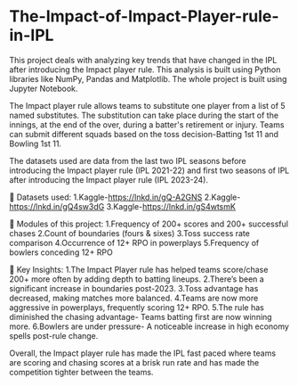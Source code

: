 # The-Impact-of-Impact-Player-rule-in-IPL
This project deals with analyzing key trends that have changed in the IPL after introducing the Impact player rule. This analysis is built using Python libraries like NumPy, Pandas and Matplotlib. The whole project is built using Jupyter Notebook.

The Impact player rule allows teams to substitute one player from a list of 5 named substitutes. The substitution can take place during the start of the innings, at the end of the over, during a batter's retirement or injury. Teams can submit different squads based on the toss decision-Batting 1st 11 and Bowling 1st 11.

The datasets used are data from the last two IPL seasons before introducing the Impact player rule (IPL 2021-22) and first two seasons of IPL after introducing the Impact player rule (IPL 2023-24).

📁 Datasets used: 
1.Kaggle-https://lnkd.in/gQ-A2GNS
2.Kaggle-https://lnkd.in/gQ4sw3dG 
3.Kaggle-https://lnkd.in/gS4wtsmK 

🔎 Modules of this project:
1.Frequency of 200+ scores and 200+ successful chases
2.Count of boundaries (fours & sixes)
3.Toss success rate comparison
4.Occurrence of 12+ RPO in powerplays
5.Frequency of bowlers conceding 12+ RPO

📌 Key Insights:
1.The Impact Player rule has helped teams score/chase 200+ more often by adding depth to batting lineups.
2.There’s been a significant increase in boundaries post-2023.
3.Toss advantage has decreased, making matches more balanced.
4.Teams are now more aggressive in powerplays, frequently scoring 12+ RPO.
5.The rule has diminished the chasing advantage- Teams batting first are now winning more.
6.Bowlers are under pressure- A noticeable increase in high economy spells post-rule change.

Overall, the Impact player rule has made the IPL fast paced where teams are scoring and chasing scores at a brisk run rate and has made the competition tighter between the teams.

